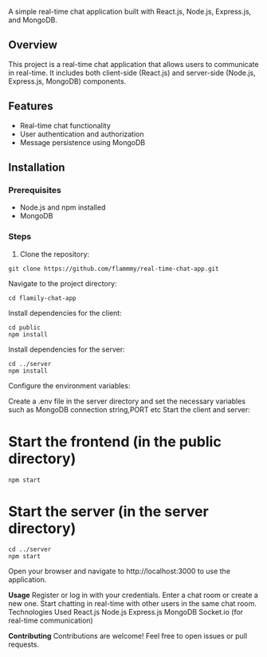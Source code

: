 A simple real-time chat application built with React.js, Node.js, Express.js, and MongoDB.
## Overview

This project is a real-time chat application that allows users to communicate in real-time. It includes both client-side (React.js) and server-side (Node.js, Express.js, MongoDB) components.

## Features

- Real-time chat functionality
- User authentication and authorization
- Message persistence using MongoDB

## Installation

### Prerequisites

- Node.js and npm installed
- MongoDB

### Steps

1. Clone the repository:
```
git clone https://github.com/flammmy/real-time-chat-app.git
```

Navigate to the project directory:

```
cd flamily-chat-app
```

Install dependencies for the client:

```
cd public
npm install
```

Install dependencies for the server:

```
cd ../server
npm install
```

Configure the environment variables:

Create a .env file in the server directory and set the necessary variables such as MongoDB connection string,PORT etc
Start the client and server:

# Start the frontend (in the public directory)
```
npm start
```

# Start the server (in the server directory)
```
cd ../server
npm start
```

Open your browser and navigate to http://localhost:3000 to use the application.

**Usage**
Register or log in with your credentials.
Enter a chat room or create a new one.
Start chatting in real-time with other users in the same chat room.
Technologies Used
React.js
Node.js
Express.js
MongoDB
Socket.io (for real-time communication)

**Contributing**
Contributions are welcome! Feel free to open issues or pull requests.
